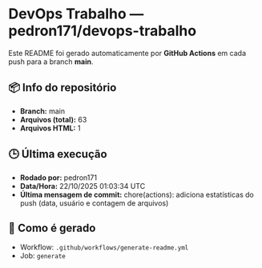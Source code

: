 # DevOps Trabalho — pedron171/devops-trabalho

Este README foi gerado automaticamente por **GitHub Actions** em cada push para a branch **main**.

## 📦 Info do repositório
- **Branch:** main
- **Arquivos (total):** 63
- **Arquivos HTML:** 1

## 🕒 Última execução
- **Rodado por:** pedron171
- **Data/Hora:** 22/10/2025 01:03:34 UTC
- **Última mensagem de commit:** chore(actions): adiciona estatísticas do push (data, usuário e contagem de arquivos)

## 🔧 Como é gerado
- Workflow: `.github/workflows/generate-readme.yml`
- Job: `generate`
